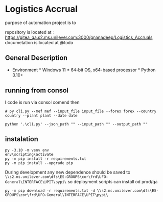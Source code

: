 # Logistics Accrual

purpose of automation project is to 

repository is located at : https://gitea_qa.s2.ms.unilever.com:3000/gnanadeep/Logistics_Accruals
documetation is located at @todo

## General Description
   
* Environment
      * Windows 11
      * 64-bit OS, x64-based processor
      * Python 3.10+

## running from consol

I code is run via consol comend then 

```commandline
# py cli.py --mef mef --input_file input_file --forex forex --country country --plant plant --date date

python '.\cli.py' --json_path "" --input_path "" --output_path ""
```

## instalation 

```
py -3.10 -m venv env
env\scripting\activate
py -m pip install -r requirements.txt
py -m pip install --upgrade pip
```

During development any new dependence should be saved to `\\s2.ms.unilever.com\dfs\ES-GROUPS\cor\frd\UFO-General\INTERFACE\UPIT\pypi\`
so deployment scripts can install od prod/qa

```command
py -m pip download -r requirements.txt -d \\s2.ms.unilever.com\dfs\ES-GROUPS\cor\frd\UFO-General\INTERFACE\UPIT\pypi\
```
